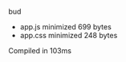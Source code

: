 bud

 - app.js        minimized       699 bytes
 - app.css       minimized       248 bytes

Compiled in 103ms